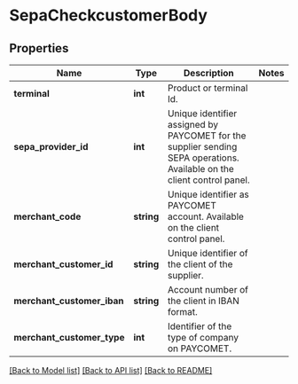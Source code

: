 # SepaCheckcustomerBody

## Properties
Name | Type | Description | Notes
------------ | ------------- | ------------- | -------------
**terminal** | **int** | Product or terminal Id. | 
**sepa_provider_id** | **int** | Unique identifier assigned by PAYCOMET for the supplier sending SEPA operations. Available on the client control panel. | 
**merchant_code** | **string** | Unique identifier as PAYCOMET account. Available on the client control panel. | 
**merchant_customer_id** | **string** | Unique identifier of the client of the supplier. | 
**merchant_customer_iban** | **string** | Account number of the client in IBAN format. | 
**merchant_customer_type** | **int** | Identifier of the type of company on PAYCOMET. | 

[[Back to Model list]](../../README.md#documentation-for-models) [[Back to API list]](../../README.md#documentation-for-api-endpoints) [[Back to README]](../../README.md)

